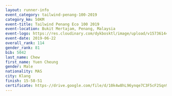 ```yaml
--- 
layout: runner-info 
event_category: tailwind-penang-100-2019 
category_km: 50KM 
event-title: Tailwind Penang Eco 100 2019 
event-location: Bukit Mertajam, Penang, Malaysia 
event-logo: https://res.cloudinary.com/dykbosktl/image/upload/v1573614442/Logo/Logo_gqlzi3.jpg 
event-date: 2019-06-22 
overall_rank: 114
gender_rank: 81
bib: 5042
last_name: Chew
first_name: Yuen Cheung
gender: Male
nationality: MAS
city: Klang
finish: 15-58-51
certificate: https-//drive.google.com/file/d/10k4w8hL96ynqe7C3F5cF2Sqn9LFhWcr/view?usp=sharing
--- 
```


